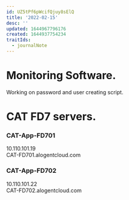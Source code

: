 ```yaml
---
id: UZ5tPf6pWcifQjuy8sElQ
title: '2022-02-15'
desc: ''
updated: 1644967796176
created: 1644937754234
traitIds:
  - journalNote
---
```

# Monitoring Software.
Working on password and user creating script.

# CAT FD7 servers.
### CAT-App-FD701  
10.110.101.19  
CAT-FD701.alogentcloud.com  

### CAT-App-FD702  
10.110.101.22  
CAT-FD702.alogentcloud.com  

